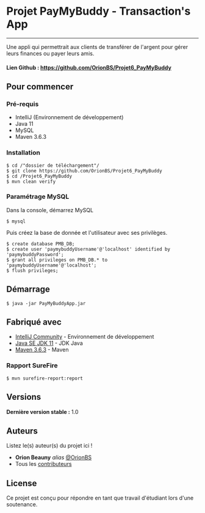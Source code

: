 # Projet PayMyBuddy - Transaction's App
***

Une appli qui permettrait aux clients de transférer de l'argent pour gérer leurs finances ou payer leurs amis.

#### Lien Github : https://github.com/OrionBS/Projet6_PayMyBuddy

## Pour commencer

### Pré-requis

- IntelliJ (Environnement de développement)
- Java 11
- MySQL
- Maven 3.6.3

### Installation

```
$ cd /"dossier de téléchargement"/
$ git clone https://github.com/OrionBS/Projet6_PayMyBuddy
$ cd /Projet6_PayMyBuddy
$ mvn clean verify
```
### Paramétrage MySQL

Dans la console, démarrez MySQL
```
$ mysql
```
Puis créez la base de donnée et l'utilisateur avec ses privilèges.
```
$ create database PMB_DB;
$ create user 'paymybuddyUsername'@'localhost' identified by 'paymybuddyPassword';
$ grant all privileges on PMB_DB.* to 'paymybuddyUsername'@'localhost';
$ flush privileges;
```


## Démarrage

```
$ java -jar PayMyBuddyApp.jar
```

## Fabriqué avec

* [IntelliJ Community](https://www.jetbrains.com/idea/download/#section=windows) - Environnement de développement
* [Java SE JDK 11](https://www.oracle.com/java/technologies/javase-jdk11-downloads.html) - JDK Java
* [Maven 3.6.3](http://maven.apache.org/download.cgi) - Maven

### Rapport SureFire

```
$ mvn surefire-report:report
```

## Versions

**Dernière version stable :** 1.0

## Auteurs
Listez le(s) auteur(s) du projet ici !
* **Orion Beauny** _alias_ [@OrionBS](https://github.com/OrionBS)
* Tous les [contributeurs](https://github.com/OrionBS/Projet5_SafetyNet/contributors)

## License

Ce projet est conçu pour répondre en tant que travail d'étudiant lors d'une soutenance.



